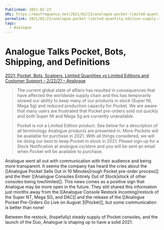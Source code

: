 ```yaml
---
Published: 2021-02-23
URL: https://maxfrequency.net/2021/02/23/analogue-pocket-limited-quantity-edition-supply-chain-release/
permalink: 2021/02/23/analogue-pocket-limited-quantity-edition-supply-chain-release/
tags:
  - Analogue
---
```

# Analogue Talks Pocket, Bots, Shipping, and Definitions

[2021: Pocket, Bots, Scalpers, Limited Quantities vs Limited Editions and Customer Support – 2/22/21 – Analogue](https://support.analogue.co/hc/en-us/articles/360052609632-2021-Pocket-Bots-Scalpers-Limited-Quantities-vs-Limited-Editions-and-Customer-Support-2-22-21)

> The current global state of affairs has resulted in consequences that have affected the worldwide supply chain and this has temporarily slowed our ability to keep many of our products in stock (Super Nt, Mega Sg) and reduced production capacity for Pocket. We are aware that many users are frustrated that Pocket pre-orders sold out quickly and both Super Nt and Mega Sg are currently unavailable.
> 
> Pocket is not a Limited Edition product.  See below for a description of all terminology Analogue products are presented in. More Pockets will be available for purchase in 2021. With all things considered, we will be doing our best to keep Pocket in stock in 2021. Please sign up for a Stock Notification at analogue.co/store and you will be sent an email when Pocket will be available to purchase.

Analogue went all out with communication with their audience and being more transparent. It seems the company has heard the cries about the [[Analogue Pocket Sells Out in 10 Minutes|rough Pocket pre-order process]] and the their [[Analogue Consoles Entirely Out of Stock|stock of other consoles being low/limited]]. This news comes as a positive sign that Analogue may be more open in the future. They still shared this information just months away from the [[Analogue Console Restock Incoming|restock of the Super NT, Mega SG, and DAC]] and the release of the [[Analogue Pocket Pre-Orders Go Live on August 3|Pocket]], but some communication is better than none!

Between the restock, (hopefully) steady supply of Pocket consoles, and the launch of the Duo, Analogue is shaping up to have a solid 2021.